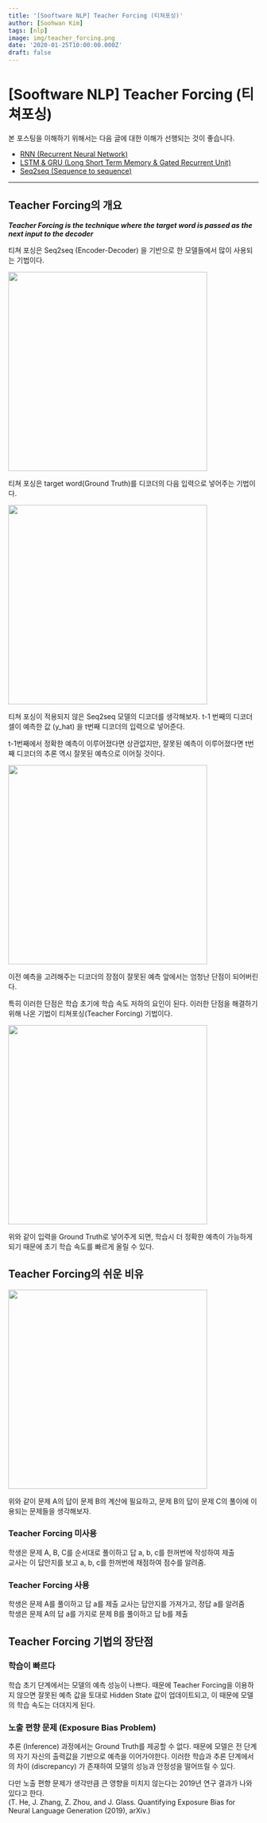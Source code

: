 ```yaml
---
title: '[Sooftware NLP] Teacher Forcing (티쳐포싱)'
author: [Soohwan Kim]
tags: [nlp]
image: img/teacher_forcing.png
date: '2020-01-25T10:00:00.000Z'
draft: false
---
```


# [Sooftware NLP] Teacher Forcing (티쳐포싱)
  
본 포스팅을 이해하기 위해서는 다음 글에 대한 이해가 선행되는 것이 좋습니다.  
  
- [RNN (Recurrent Neural Network)](https://sooftware.io/rnn/)                                                    
- [LSTM & GRU (Long Short Term Memory & Gated Recurrent Unit)](https://sooftware.io/lstm_gru/)
- [Seq2seq (Sequence to sequence)](https://sooftware.io/seq2seq/)  
  
***  
  
## Teacher Forcing의 개요
  
***Teacher Forcing is the technique where the target word is passed as the next input to the decoder***  
  
티쳐 포싱은 Seq2seq (Encoder-Decoder) 을 기반으로 한 모델들에서 많이 사용되는 기법이다.  
  
<img src="https://user-images.githubusercontent.com/42150335/149659739-9dc7e4be-3702-438f-85b9-f1a7604e9d43.png" width="400">  
  
티쳐 포싱은 target word(Ground Truth)를 디코더의 다음 입력으로 넣어주는 기법이다.  
  
<img src="https://user-images.githubusercontent.com/42150335/149659792-cbe4ba4e-7862-476a-8e47-b85a6bfff9b7.png" width="400">
  

티쳐 포싱이 적용되지 않은 Seq2seq 모델의 디코더를 생각해보자.  t-1 번째의 디코더 셀이 예측한 값 (y_hat) 을 t번째 디코더의 입력으로 넣어준다.
  
t-1번째에서 정확한 예측이 이루어졌다면 상관없지만, 잘못된 예측이 이루어졌다면 t번째 디코더의 추론 역시 잘못된 예측으로 이어질 것이다.  
   
<img src="https://user-images.githubusercontent.com/42150335/149659836-550c5dea-1d1e-4587-9acb-6cd2d14ec8a2.png" width="400">  
  
이전 예측을 고려해주는 디코더의 장점이 잘못된 예측 앞에서는 엄청난 단점이 되어버린다.
  
특히 이러한 단점은 학습 초기에 학습 속도 저하의 요인이 된다. 이러한 단점을 해결하기 위해 나온 기법이 티쳐포싱(Teacher Forcing) 기법이다.
  
<img src="https://user-images.githubusercontent.com/42150335/149659856-b7ef82fb-b260-453a-9242-7f7a3a00fcfd.png" width="400">
  
위와 같이 입력을 Ground Truth로 넣어주게 되면, 학습시 더 정확한 예측이 가능하게 되기 때문에 초기 학습 속도를 빠르게 올릴 수 있다.
  
## Teacher Forcing의 쉬운 비유
  
<img src="https://user-images.githubusercontent.com/42150335/149659876-d032ef83-6165-4bf3-8cf4-008f1036e324.png" width="400">
  
위와 같이 문제 A의 답이 문제 B의 계산에 필요하고, 문제 B의 답이 문제 C의 풀이에 이용되는 문제들을 생각해보자.
  
### Teacher Forcing 미사용
  
학생은 문제 A, B, C를 순서대로 풀이하고 답 a, b, c를 한꺼번에 작성하여 제출  
교사는 이 답안지를 보고 a, b, c를 한꺼번에 채점하여 점수를 알려줌.
  
### Teacher Forcing 사용
  
학생은 문제 A를 풀이하고 답 a를 제출
교사는 답안지를 가져가고, 정답 a를 알려줌  
학생은 문제 A의 답 a를 가지로 문제 B를 풀이하고 답 b를 제출
  
## Teacher Forcing 기법의 장단점
  
### 학습이 빠르다
  
학습 초기 단계에서는 모델의 예측 성능이 나쁘다. 때문에 Teacher Forcing을 이용하지 않으면 잘못된 예측 값을 토대로 Hidden State 값이 업데이트되고, 이 때문에 모델의 학습 속도는 더뎌지게 된다.
  
### 노출 편향 문제 (Exposure Bias Problem)
  
추론 (Inference) 과정에서는 Ground Truth를 제공할 수 없다. 때문에 모델은 전 단계의 자기 자신의 출력값을 기반으로 예측을 이어가야한다. 이러한 학습과 추론 단계에서의 차이 (discrepancy) 가 존재하여 모델의 성능과 안정성을 떨어뜨릴 수 있다.
  
다만 노출 편향 문제가 생각만큼 큰 영향을 미치지 않는다는 2019년 연구 결과가 나와 있다고 한다.  
(T. He, J. Zhang, Z. Zhou, and J. Glass. Quantifying Exposure Bias for Neural Language Generation (2019), arXiv.)
  
  

  
